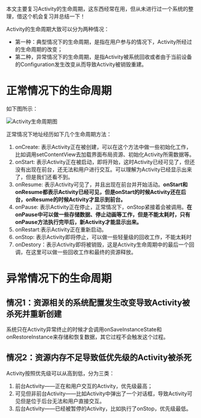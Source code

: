 本文主要复习Activity的生命周期，这东西经常在用，但从未进行过一个系统的整理，借这个机会复习并总结一下！

Activity的生命周期大致可以分为两种情况：

* 第一种：典型情况下的生命周期，是指在用户参与的情况下，Activity所经过的生命周期的改变；
* 第二种，异常情况下的生命周期，是指Activity被系统回收或者由于当前设备的Configuration发生改变从而导致Activity被销毁重建。

# 正常情况下的生命周期
如下图所示：

![Activity生命周期图](https://developer.android.com/images/activity_lifecycle.png?hl=zh-cn)

正常情况下地址经历如下几个生命周期方法：

1. onCreate: 表示Activity正在被创建，可以在这个方法中做一些初始化工作，比如调用setContentView去加载界面布局资源、初始化Activity所需数据等。
2. onStart: 表示Activity正在被启动，即将开始，这时Activity已经可见了，但还没有出现在前台，还无法和用户进行交互。可以理解为Activity已经显示出来了，但是我们还看不到。
3. onResume: 表示Activity可见了，并且出现在前台并开始活动。**onStart和onResume都表示Activity已经可见，但是onStart的时候Activity还在后台，onResume的时候Activity才显示到前台。**
4. onPause: 表示Activity正在停止，正常情况下，onStop紧接着会被调用。**在onPause中可以做一些存储数据、停止动画等工作，但是不能太耗时，只有onPause方法执行完毕后，新Activity才能显示出来。**
5. onRestart:表示Activity正在重新启动。
6. onStop: 表示Activity即将停止，可以做一些轻量级的回收工作，不能太耗时
7. onDestory：表示Activity即将被销毁，这是Activity生命周期中的最后一个回调，在这里可以做一些回收工作和最终的资源释放。

# 异常情况下的生命周期

## 情况1：资源相关的系统配置发生改变导致Activity被杀死并重新创建

系统只在Activity异常终止的时候才会调用onSaveInstanceState和onRestoreInstance来存储和恢复数据，其它过程不会触发这个过程。

## 情况2：资源内存不足导致低优先级的Activity被杀死

Activity按照优先级可以从高到低，分为三类：

1. 前台Activity——正在和用户交互的Activity，优先级最高；
2. 可见但非前台Activity——比如Activity中弹出了一个对话框，导致Activity可见但是位于后台无法和用户直接交互。
3. 后台Activity——已经被暂停的Activity，比如执行了onStop，优先级最低。


